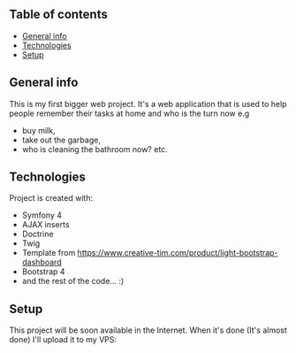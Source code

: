 ## Table of contents
* [General info](#general-info)
* [Technologies](#technologies)
* [Setup](#setup)

## General info
This is my first bigger web project.
It's a web application that is used to help people remember their tasks at home and who is the turn now e.g
- buy milk,
- take out the garbage,
- who is cleaning the bathroom now? etc.
	
## Technologies
Project is created with:
* Symfony 4
* AJAX inserts
* Doctrine
* Twig
* Template from https://www.creative-tim.com/product/light-bootstrap-dashboard
* Bootstrap 4
* and the rest of the code... :)
	
## Setup
This project will be soon available in the Internet. When it's done (It's almost done) I'll upload it to my VPS:
